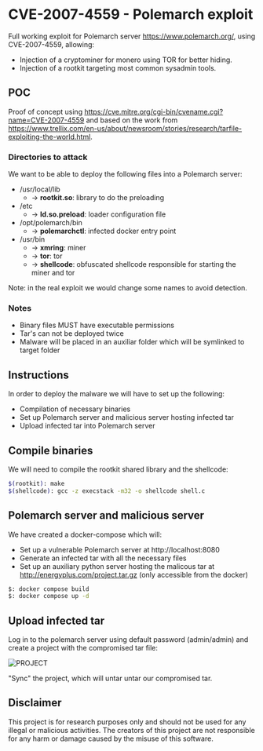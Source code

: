 # CVE-2007-4559 - Polemarch exploit 
Full working exploit for Polemarch server https://www.polemarch.org/, using CVE-2007-4559, allowing:

- Injection of a cryptominer for monero using TOR for better hiding.
- Injection of a rootkit targeting most common sysadmin tools.


## POC
Proof of concept using https://cve.mitre.org/cgi-bin/cvename.cgi?name=CVE-2007-4559 
and based on the work from https://www.trellix.com/en-us/about/newsroom/stories/research/tarfile-exploiting-the-world.html.

### Directories to attack
We want to be able to deploy the following files into a Polemarch server:

- /usr/local/lib
  - -> **rootkit.so**: library to do the preloading
- /etc
  - -> **ld.so.preload**: loader configuration file
- /opt/polemarch/bin
  - -> **polemarchctl**: infected docker entry point
- /usr/bin
  - -> **xmring**: miner
  - -> **tor**: tor
  - -> **shellcode**: obfuscated shellcode responsible for starting the miner and tor

Note: in the real exploit we would change some names to avoid detection.

### Notes
- Binary files MUST have executable permissions
- Tar's can not be deployed twice
- Malware will be placed in an auxiliar folder which will be symlinked to target folder

## Instructions
In order to deploy the malware we will have to set up the following:

- Compilation of necessary binaries
- Set up Polemarch server and malicious server hosting infected tar
- Upload infected tar into Polemarch server

## Compile binaries

We will need to compile the rootkit shared library and the shellcode:

```bash
$(rootkit): make
$(shellcode): gcc -z execstack -m32 -o shellcode shell.c
```

## Polemarch server and malicious server

We have created a docker-compose which will:

- Set up a vulnerable Polemarch server at http://localhost:8080
- Generate an infected tar with all the necessary files
- Set up an auxiliary python server hosting the malicous tar at http://energyplus.com/project.tar.gz (only accessible from the docker)

```bash
$: docker compose build 
$: docker compose up -d
```

## Upload infected tar
Log in to the polemarch server using default password (admin/admin) and
create a project with the compromised tar file:

![PROJECT](https://user-images.githubusercontent.com/60936394/206489889-e48ef2fa-3bf8-4df7-b5bf-6c5a6cdec872.png)

"Sync" the project, which will untar untar our compromised tar.

## Disclaimer
This project is for research purposes only and should not be used for any illegal or malicious activities. The creators of this project are not responsible for any harm or damage caused by the misuse of this software.
